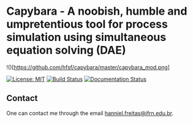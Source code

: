 # Capybara - A noobish, humble and umpretentious tool for process simulation using simultaneous equation solving (DAE)

!()[https://github.com/hfsf/capybara/master/capybara_mod.png]

[![License: MIT](https://img.shields.io/badge/License-MIT-yellow.svg)](https://opensource.org/licenses/MIT)
[![Build Status](https://travis-ci.com/hfsf/capybara.svg?branch=master)](https://travis-ci.com/hfsf/capybara)
[![Documentation Status](https://readthedocs.org/projects/capybara/badge/?version=latest)](https://capybara.readthedocs.io/en/latest/?badge=latest)

## Contact

One can contact me through the email <hanniel.freitas@ifrn.edu.br>.

